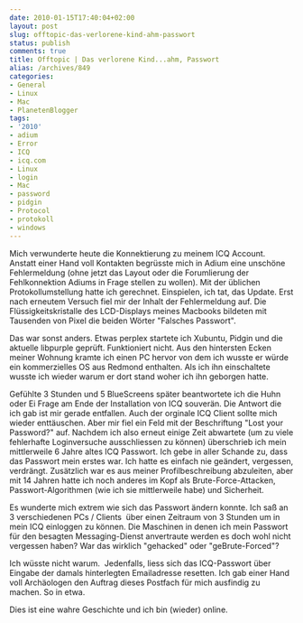 ```yaml
---
date: 2010-01-15T17:40:04+02:00
layout: post
slug: offtopic-das-verlorene-kind-ahm-passwort
status: publish
comments: true
title: Offtopic | Das verlorene Kind...ahm, Passwort
alias: /archives/849
categories:
- General
- Linux
- Mac
- PlanetenBlogger
tags:
- '2010'
- adium
- Error
- ICQ
- icq.com
- Linux
- login
- Mac
- password
- pidgin
- Protocol
- protokoll
- windows
---
```


Mich verwunderte heute die Konnektierung zu meinem ICQ Account. Anstatt einer Hand
voll Kontakten begrüsste mich in Adium eine unschöne Fehlermeldung (ohne jetzt das
Layout oder die Forumlierung der Fehlkonnektion Adiums in Frage stellen zu wollen).
Mit der üblichen Protokollumstellung hatte ich gerechnet. <yoda> Einspielen, ich
tat, das Update</yoda>. Erst nach erneutem Versuch fiel mir der Inhalt der Fehlermeldung
auf. Die Flüssigkeitskristalle des LCD-Displays meines Macbooks bildeten mit Tausenden
von Pixel die beiden Wörter "Falsches Passwort".

Das war sonst anders. Etwas perplex startete ich Xubuntu, Pidgin und die aktuelle
libpurple geprüft. Funktioniert nicht. Aus den hintersten Ecken meiner Wohnung kramte
ich einen PC hervor von dem ich wusste er würde ein kommerzielles OS aus Redmond
enthalten. Als ich ihn einschaltete wusste ich wieder warum er dort stand woher ich
ihn geborgen hatte.

Gefühlte 3 Stunden und 5 BlueScreens später beantwortete ich die Huhn oder Ei Frage
am Ende der Installation von ICQ souverän. Die Antwort die ich gab ist mir gerade
entfallen. Auch der orginale ICQ Client sollte mich wieder enttäuschen. Aber mir
fiel ein Feld mit der Beschriftung "Lost your Password?" auf. Nachdem ich also erneut
einige Zeit abwartete (um zu viele fehlerhafte Loginversuche ausschliessen zu können)
überschrieb ich mein mittlerweile 6 Jahre altes ICQ Passwort. Ich gebe in aller Schande
zu, dass das Passwort mein erstes war. Ich hatte es einfach nie geändert, vergessen,
verdrängt. Zusätzlich war es aus meiner Profilbeschreibung abzuleiten, aber mit 14
Jahren hatte ich noch anderes im Kopf als Brute-Force-Attacken, Passwort-Algorithmen
(wie ich sie mittlerweile habe) und Sicherheit.

Es wunderte mich extrem wie sich das Passwort ändern konnte. Ich saß an 3 verschiedenen
PCs / Clients  über einen Zeitraum von 3 Stunden um in mein ICQ einloggen zu können.
Die Maschinen in denen ich mein Passwort für den besagten Messaging-Dienst anvertraute
werden es doch wohl nicht vergessen haben? War das wirklich "gehacked" oder "geBrute-Forced"?

Ich wüsste nicht warum.  Jedenfalls, liess sich das ICQ-Passwort über Eingabe der
damals hinterlegten Emailadresse resetten. Ich gab einer Hand voll Archäologen den
Auftrag dieses Postfach für mich ausfindig zu machen. So in etwa.

Dies ist eine wahre Geschichte und ich bin (wieder) online.
